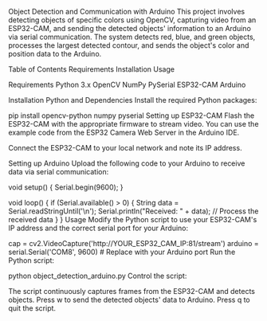 Object Detection and Communication with Arduino
This project involves detecting objects of specific colors using OpenCV, capturing video from an ESP32-CAM, and sending the detected objects' information to an Arduino via serial communication. The system detects red, blue, and green objects, processes the largest detected contour, and sends the object's color and position data to the Arduino.

Table of Contents
Requirements
Installation
Usage

Requirements
Python 3.x
OpenCV
NumPy
PySerial
ESP32-CAM
Arduino

Installation
Python and Dependencies
Install the required Python packages:

pip install opencv-python numpy pyserial
Setting up ESP32-CAM
Flash the ESP32-CAM with the appropriate firmware to stream video. You can use the example code from the ESP32 Camera Web Server in the Arduino IDE.

Connect the ESP32-CAM to your local network and note its IP address.

Setting up Arduino
Upload the following code to your Arduino to receive data via serial communication:

void setup() {
    Serial.begin(9600);
}

void loop() {
    if (Serial.available() > 0) {
        String data = Serial.readStringUntil('\n');
        Serial.println("Received: " + data);
        // Process the received data
    }
}
Usage
Modify the Python script to use your ESP32-CAM's IP address and the correct serial port for your Arduino:

cap = cv2.VideoCapture('http://YOUR_ESP32_CAM_IP:81/stream')
arduino = serial.Serial('COM8', 9600)  # Replace with your Arduino port
Run the Python script:

python object_detection_arduino.py
Control the script:

The script continuously captures frames from the ESP32-CAM and detects objects.
Press w to send the detected objects' data to Arduino.
Press q to quit the script.
